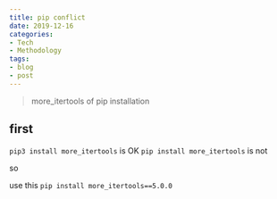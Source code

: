 ```yaml
---
title: pip conflict
date: 2019-12-16
categories:
- Tech
- Methodology
tags:
- blog
- post
---
```


> more_itertools of pip installation


## first
`pip3 install more_itertools` is OK
`pip install more_itertools` is not

so

use this
`pip install more_itertools==5.0.0`





